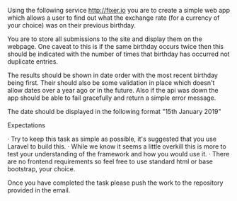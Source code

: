 Using the following service http://fixer.io you are to create a simple web app which allows a user to find out what the exchange rate (for a currency of your choice) was on their previous birthday.
 
You are to store all submissions to the site and display them on the webpage. One caveat to this is if the same birthday occurs twice then this should be indicated with the number of times that birthday has occurred not duplicate entries.
 
The results should be shown in date order with the most recent birthday being first. Their should also be some validation in place which doesn't allow dates over a year ago or in the future. Also if the api was down the app should be able to fail gracefully and return a simple error message.
 
The date should be displayed in the following format "15th January 2019"
 
Expectations
 
·         Try to keep this task as simple as possible, it's suggested that you use Laravel to build this.
·         While we know it seems a little overkill this is more to test your understanding of the framework and how you would use it.
·         There are no frontend requirements so feel free to use standard html or base bootstrap, your choice.
 
Once you have completed the task please push the work to the repository provided in the email.